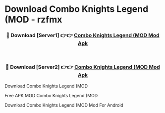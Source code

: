 # Download Combo Knights Legend (MOD - rzfmx



<div align="center">
<h3>🔴 Download [Server1] 👉👉 <a href="https://momento.my/?title=Combo_Knights_Legend_(MOD">Combo Knights Legend (MOD Mod Apk</a></h3><br>

<h3>🔴 Download [Server2] 👉👉 <a href="https://momento.my/?title=Combo_Knights_Legend_(MOD">Combo Knights Legend (MOD Mod Apk</a></h3>
</div>



Download Combo Knights Legend (MOD 

Free APK MOD Combo Knights Legend (MOD 

Download Combo Knights Legend (MOD Mod For Android
